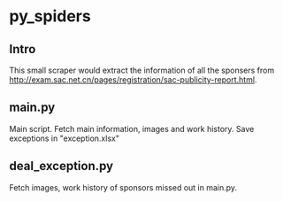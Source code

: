 # py_spiders

## Intro
This small scraper would extract the information of all the sponsers from http://exam.sac.net.cn/pages/registration/sac-publicity-report.html. 

## main.py
Main script. 
Fetch main information, images and work history. 
Save exceptions in "exception.xlsx"

## deal_exception.py
Fetch images, work history of sponsors missed out in main.py. 
